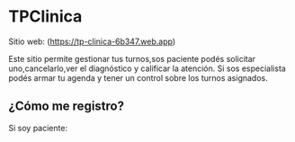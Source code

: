 # TPClinica

Sitio web: (https://tp-clinica-6b347.web.app)

Este sitio permite gestionar tus turnos,sos paciente podés solicitar uno,cancelarlo,ver el diagnóstico y calificar la atención.
Si sos especialista podés armar tu agenda y tener un control sobre los turnos asignados.

## ¿Cómo me registro?
Si soy paciente: